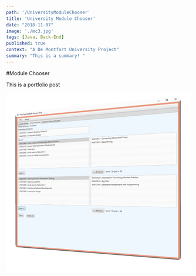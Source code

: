 ```yaml
---
path: '/UniversityModuleChooser'
title: 'University Module Chooser'
date: "2018-11-07"
image: './mc3.jpg'
tags: [Java, Back-End]
published: true
context: "A De Montfort University Project"
summary: "This is a summary! "
---
```

#Module Chooser

This is a portfolio post

![modulechooser](./mc2.png)